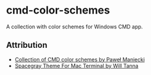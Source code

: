 # cmd-color-schemes

A collection with color schemes for Windows CMD app.

## Attribution

- [Collection of CMD color schemes by Paweł Maniecki](https://gist.github.com/P4/4245793)
- [Spacegray Theme For Mac Terminal by Will Tanna](https://github.com/wtanna/Spacegray-OSX-Terminal-Theme)
